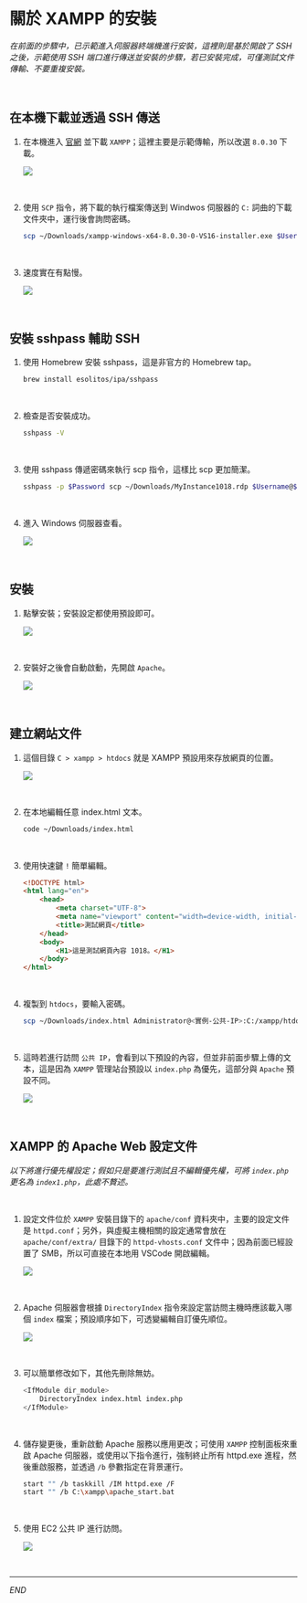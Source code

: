 # 關於 XAMPP 的安裝

_在前面的步驟中，已示範進入伺服器終端機進行安裝，這裡則是基於開啟了 SSH 之後，示範使用 SSH 端口進行傳送並安裝的步驟，若已安裝完成，可僅測試文件傳輸、不要重複安裝。_

<br>

## 在本機下載並透過 SSH 傳送

1. 在本機進入 [官網](https://www.apachefriends.org/zh_tw/download.html) 並下載 `XAMPP`；這裡主要是示範傳輸，所以改選 `8.0.30` 下載。

    ![](images/img_14.png)

<br>

2. 使用 `SCP` 指令，將下載的執行檔案傳送到 Windwos 伺服器的 `C:` 詞曲的下載文件夾中，運行後會詢問密碼。

    ```bash
    scp ~/Downloads/xampp-windows-x64-8.0.30-0-VS16-installer.exe $Username@$Public_IPv4_address:C:/Users/Administrator/Downloads/
    ```

<br>

3. 速度實在有點慢。

    ![](images/img_53.png)

<br>

## 安裝 sshpass 輔助 SSH

1. 使用 Homebrew 安裝 sshpass，這是非官方的 Homebrew tap。

    ```bash
    brew install esolitos/ipa/sshpass
    ```

<br>

2. 檢查是否安裝成功。

    ```bash
    sshpass -V
    ```

<br>

3. 使用 sshpass 傳遞密碼來執行 scp 指令，這樣比 scp 更加簡潔。

    ```bash
    sshpass -p $Password scp ~/Downloads/MyInstance1018.rdp $Username@$Public_IPv4_address:"C:/Users/Administrator/Downloads/"
    ```

<br>

4. 進入 Windows 伺服器查看。

    ![](images/img_114.png)

<br>

## 安裝

1. 點擊安裝；安裝設定都使用預設即可。

    ![](images/img_54.png)

<br>

2. 安裝好之後會自動啟動，先開啟 `Apache`。

    ![](images/img_08.png)

<br>

## 建立網站文件

1. 這個目錄 `C > xampp > htdocs` 就是 XAMPP 預設用來存放網頁的位置。

    ![](images/img_15.png)

<br>

2. 在本地編輯任意 index.html 文本。

    ```bash
    code ~/Downloads/index.html
    ```

<br>

3. 使用快速鍵 `!` 簡單編輯。

    ```html
    <!DOCTYPE html>
    <html lang="en">
        <head>
            <meta charset="UTF-8">
            <meta name="viewport" content="width=device-width, initial-scale=1.0">
            <title>測試網頁</title>
        </head>
        <body>
            <H1>這是測試網頁內容 1018。</H1>
        </body>
    </html>
    ```

<br>

4. 複製到 `htdocs`，要輸入密碼。

    ```bash
    scp ~/Downloads/index.html Administrator@<實例-公共-IP>:C:/xampp/htdocs
    ```

<br>

5. 這時若進行訪問 `公共 IP`，會看到以下預設的內容，但並非前面步驟上傳的文本，這是因為 `XAMPP` 管理站台預設以 `index.php` 為優先，這部分與 `Apache` 預設不同。

    ![](images/img_94.png)

<br>

## XAMPP 的 Apache Web 設定文件

_以下將進行優先權設定；假如只是要進行測試且不編輯優先權，可將 `index.php` 更名為 `index1.php`，此處不贅述。_

<br>

1. 設定文件位於 `XAMPP` 安裝目錄下的 `apache/conf` 資料夾中，主要的設定文件是 `httpd.conf`；另外，與虛擬主機相關的設定通常會放在 `apache/conf/extra/` 目錄下的 `httpd-vhosts.conf` 文件中；因為前面已經設置了 SMB，所以可直接在本地用 VSCode 開啟編輯。

    ![](images/img_95.png)

<br>

2. Apache 伺服器會根據 `DirectoryIndex` 指令來設定當訪問主機時應該載入哪個 `index` 檔案；預設順序如下，可透變編輯自訂優先順位。

    ![](images/img_55.png)

<br>

3. 可以簡單修改如下，其他先刪除無妨。

    ```bash
    <IfModule dir_module>
        DirectoryIndex index.html index.php
    </IfModule>
    ```

<br>

4. 儲存變更後，重新啟動 Apache 服務以應用更改；可使用 `XAMPP` 控制面板來重啟 Apache 伺服器，或使用以下指令進行，強制終止所有 httpd.exe 進程，然後重啟服務，並透過 `/b` 參數指定在背景運行。

    ```bash
    start "" /b taskkill /IM httpd.exe /F
    start "" /b C:\xampp\apache_start.bat
    ```

<br>

5. 使用 EC2 公共 IP 進行訪問。

    ![](images/img_56.png)

<br>

___

_END_